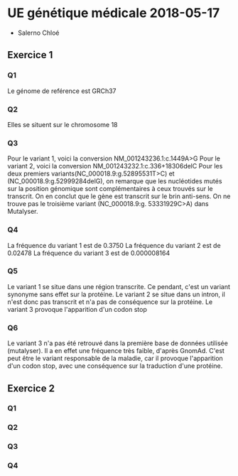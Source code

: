 # UE génétique médicale 2018-05-17
* Salerno Chloé
## Exercice 1
### Q1
Le génome de reférence est GRCh37
### Q2 
Elles se situent sur le chromosome 18
### Q3 
Pour le variant 1, voici la conversion NM_001243236.1:c.1449A>G
Pour le variant 2, voici la conversion NM_001243232.1:c.336+18306delC
Pour les deux premiers variants(NC_000018.9:g.52895531T>C) et (NC_000018.9:g.52999284delG), on remarque que les nucléotides mutés sur la position génomique sont complémentaires à ceux trouvés sur le transcrit. On en conclut que le gène est transcrit sur le brin anti-sens.
On ne trouve pas le troisième variant (NC_000018.9:g. 53331929C>A) dans Mutalyser.
### Q4
La fréquence du variant 1 est de 0.3750
La fréquence du variant 2 est de 0.02478
La fréquence du variant 3 est de 0.000008164
### Q5
Le variant 1 se situe dans une région transcrite. Ce pendant, c'est un variant synonyme sans effet sur la protéine.
Le variant 2 se situe dans un intron, il n'est donc pas transcrit et n'a pas de conséquence sur la protéine.
Le variant 3 provoque l'apparition d'un codon stop
### Q6
Le variant 3 n'a pas été retrouvé dans la première base de données utilisée (mutalyser). Il a en effet une fréquence très faible, d'après GnomAd. C'est peut être le variant responsable de la maladie, car il provoque l'apparition d'un codon stop, avec une conséquence sur la traduction d'une protéine.
## Exercice 2
### Q1

### Q2
### Q3
### Q4
